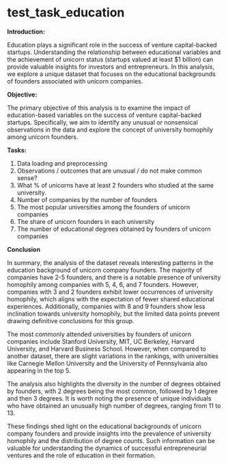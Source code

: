 # test_task_education

**Introduction:**

Education plays a significant role in the success of venture capital-backed startups. Understanding the relationship between educational variables and the achievement of unicorn status (startups valued at least $1 billion) can provide valuable insights for investors and entrepreneurs. In this analysis, we explore a unique dataset that focuses on the educational backgrounds of founders associated with unicorn companies.

**Objective:**

The primary objective of this analysis is to examine the impact of education-based variables on the success of venture capital-backed startups. Specifically, we aim to identify any unusual or nonsensical observations in the data and explore the concept of university homophily among unicorn founders.

**Tasks:**
1. Data loading and preprocessing
2. Observations / outcomes that are unusual / do not make common sense?
3. What % of unicorns have at least 2 founders who studied at the same university.
4. Number of companies by the number of founders
5. The most popular universities among the founders of unicorn companies
6. The share of unicorn founders in each university
7. The number of educational degrees obtained by founders of unicorn companies

**Conclusion**

In summary, the analysis of the dataset reveals interesting patterns in the education background of unicorn company founders. The majority of companies have 2-5 founders, and there is a notable presence of university homophily among companies with 5, 4, 6, and 7 founders. However, companies with 3 and 2 founders exhibit lower occurrences of university homophily, which aligns with the expectation of fewer shared educational experiences. Additionally, companies with 8 and 9 founders show less inclination towards university homophily, but the limited data points prevent drawing definitive conclusions for this group.

The most commonly attended universities by founders of unicorn companies include Stanford University, MIT, UC Berkeley, Harvard University, and Harvard Business School. However, when compared to another dataset, there are slight variations in the rankings, with universities like Carnegie Mellon University and the University of Pennsylvania also appearing in the top 5.

The analysis also highlights the diversity in the number of degrees obtained by founders, with 2 degrees being the most common, followed by 1 degree and then 3 degrees. It is worth noting the presence of unique individuals who have obtained an unusually high number of degrees, ranging from 11 to 13.

These findings shed light on the educational backgrounds of unicorn company founders and provide insights into the prevalence of university homophily and the distribution of degree counts. Such information can be valuable for understanding the dynamics of successful entrepreneurial ventures and the role of education in their formation.
